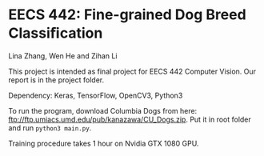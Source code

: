 EECS 442: Fine-grained Dog Breed Classiﬁcation
===

Lina Zhang, Wen He and Zihan Li

This project is intended as final project for EECS 442 Computer Vision. Our report is in the project folder.

Dependency: Keras, TensorFlow, OpenCV3, Python3 

To run the program, download Columbia Dogs from here: ftp://ftp.umiacs.umd.edu/pub/kanazawa/CU_Dogs.zip. Put it in root folder and run `python3 main.py`. 

Training procedure takes 1 hour on Nvidia GTX 1080 GPU.

